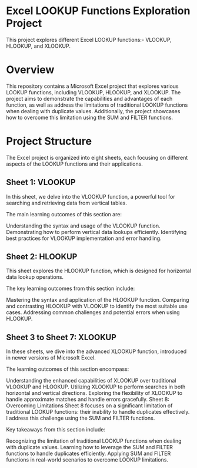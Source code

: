 # Excel LOOKUP Functions Exploration Project
This project explores different Excel LOOKUP functions:- VLOOKUP, HLOOKUP, and XLOOKUP.

<h1>Overview</h1>
This repository contains a Microsoft Excel project that explores various LOOKUP functions, including VLOOKUP, HLOOKUP, and XLOOKUP. The project aims to demonstrate the capabilities and advantages of each function, as well as address the limitations of traditional LOOKUP functions when dealing with duplicate values. Additionally, the project showcases how to overcome this limitation using the SUM and FILTER functions.

<h1>Project Structure</h1>
The Excel project is organized into eight sheets, each focusing on different aspects of the LOOKUP functions and their applications.

<h2>Sheet 1: VLOOKUP</h2>
In this sheet, we delve into the VLOOKUP function, a powerful tool for searching and retrieving data from vertical tables.

The main learning outcomes of this section are:

Understanding the syntax and usage of the VLOOKUP function.
Demonstrating how to perform vertical data lookups efficiently.
Identifying best practices for VLOOKUP implementation and error handling.

<h2>Sheet 2: HLOOKUP</h2>
This sheet explores the HLOOKUP function, which is designed for horizontal data lookup operations.

The key learning outcomes from this section include:

Mastering the syntax and application of the HLOOKUP function.
Comparing and contrasting HLOOKUP with VLOOKUP to identify the most suitable use cases.
Addressing common challenges and potential errors when using HLOOKUP.

<h2>Sheet 3 to Sheet 7: XLOOKUP</h2>
In these sheets, we dive into the advanced XLOOKUP function, introduced in newer versions of Microsoft Excel.

The learning outcomes of this section encompass:

Understanding the enhanced capabilities of XLOOKUP over traditional VLOOKUP and HLOOKUP.
Utilizing XLOOKUP to perform searches in both horizontal and vertical directions.
Exploring the flexibility of XLOOKUP to handle approximate matches and handle errors gracefully.
Sheet 8: Overcoming Limitations
Sheet 8 focuses on a significant limitation of traditional LOOKUP functions: their inability to handle duplicates effectively. I address this challenge using the SUM and FILTER functions.

Key takeaways from this section include:

Recognizing the limitation of traditional LOOKUP functions when dealing with duplicate values.
Learning how to leverage the SUM and FILTER functions to handle duplicates efficiently.
Applying SUM and FILTER functions in real-world scenarios to overcome LOOKUP limitations.
